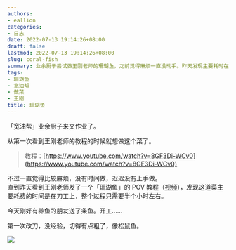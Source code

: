 ```yaml
---
authors:
- eallion
categories:
- 日志
date: 2022-07-13 19:14:26+08:00
draft: false
lastmod: 2022-07-13 19:14:26+08:00
slug: coral-fish
summary: 业余厨子尝试做王刚老师的珊瑚鱼，之前觉得麻烦一直没动手。昨天发现主要耗时在刀工，实际只需半小时。今天朋友送了鱼立刻尝试，第一次改刀切得不够细，成品像松鼠鱼。
tags:
- 珊瑚鱼
- 宽油帮
- 做菜
- 王刚
title: 珊瑚鱼
---
```


「宽油帮」业余厨子来交作业了。  

从第一次看到王刚老师的教程的时候就想做这个菜了。  

> 教程：[https://www.youtube.com/watch?v=8GF3Di-WCv0](https://www.youtube.com/watch?v=8GF3Di-WCv0)

不过一直觉得比较麻烦，没有时间做，迟迟没有上手做。  
直到昨天看到王刚老师发了一个「珊瑚鱼」的 POV 教程（[视频](https://www.youtube.com/watch?v=RO036m2jvK8)），发现这道菜主要耗费的时间是在刀工上，整个过程只需要半个小时左右。

今天刚好有养鱼的朋友送了条鱼。开工……  

第一次改刀，没经验，切得有点粗了，像松鼠鱼。  

![](/assets/images/posts/2022/07/coral_fish.jpg)